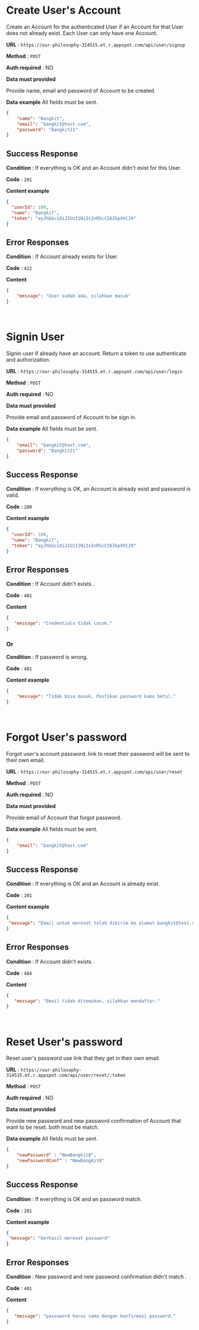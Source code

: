 # Create User's Account

Create an Account for the authenticated User if an Account for that User does
not already exist. Each User can only have one Account.

**URL** : `https://our-philosophy-314515.et.r.appspot.com/api/user/signup`

**Method** : `POST`

**Auth required** : NO

**Data must provided**

Provide name, email and password of Account to be created.

**Data example** All fields must be sent.

```json
{
    "name": "Bangkit",
    "email": "bangkit@test.com",
    "password": "Bangkit21"
}
```

## Success Response

**Condition** : If everything is OK and an Account didn't exist for this User.

**Code** : `201`

**Content example**

```json
{
  "userId": 100,
  "name": "Bangkit",
  "token": "eyJhbGciOiJIUzI1NiIsInR5cCI6IkpXVCJ9"
}
```

## Error Responses

**Condition** : If Account already exists for User.

**Code** : `422`

**Content** 
```json
{
    "message": "User sudah ada, silahkan masuk"
}
```

&nbsp;
&nbsp;
&nbsp;

# Signin User

Signin user if already have an account. Return a token to use authenticate and authorization.

**URL** : `https://our-philosophy-314515.et.r.appspot.com/api/user/login`

**Method** : `POST`

**Auth required** : NO

**Data must provided**

Provide email and password of Account to be sign in.

**Data example** All fields must be sent.

```json
{
    "email": "bangkit@test.com",
    "password": "Bangkit21"
}
```

## Success Response

**Condition** : If everything is OK, an Account is already exist and password is valid.

**Code** : `200`

**Content example**

```json
{
  "userId": 100,
  "name": "Bangkit",
  "token": "eyJhbGciOiJIUzI1NiIsInR5cCI6IkpXVCJ9"
}
```

## Error Responses

**Condition** : If Account didn't exists .

**Code** : `401`

**Content** 
```json
{
   "message": "Credentials tidak cocok."
}
```

### Or

**Condition** : If password is wrong.

**Code** : `401`

**Content example**

```json
{
    "message": "Tidak bisa masuk, Pastikan password kamu betul."
}
```

&nbsp;
&nbsp;
&nbsp;

# Forgot User's password

Forgot user's account password. link to reset their password will be sent to their own email.

**URL** : `https://our-philosophy-314515.et.r.appspot.com/api/user/reset`

**Method** : `POST`

**Auth required** : NO

**Data must provided**

Provide email of Account that forgot password.

**Data example** All fields must be sent.

```json
{
    "email": "bangkit@test.com"
}
```

## Success Response

**Condition** : If everything is OK and an Account is already exist.

**Code** : `201`

**Content example**

```json
{
 "message": "Email untuk mereset telah dikirim ke alamat bangkit@test.com. Link akan kadarluarsa dalam 10 menit.",
}
```

## Error Responses

**Condition** : If Account didn't exists .

**Code** : `404`

**Content** 
```json
{
   "message": "Email tidak ditemukan, silahkan mendaftar."
}
```

&nbsp;
&nbsp;
&nbsp;

# Reset User's password

Reset user's password use link that they get in their own email.

**URL** : `https://our-philosophy-314515.et.r.appspot.com/api/user/reset/:token`

**Method** : `POST`

**Auth required** : NO

**Data must provided**

Provide new password and new password confirmation of Account that want to be reset. both must be match.

**Data example** All fields must be sent.

```json
{
    "newPassword" : "NewBangkit0",
    "newPasswordConf" : "NewBangkit0"
}
```

## Success Response

**Condition** : If everything is OK and an password match.

**Code** : `201`

**Content example**

```json
{
 "message": "berhasil mereset password"
}
```

## Error Responses

**Condition** : New password and new password confirmation didn't match .

**Code** : `401`

**Content** 
```json
{
   "message": "passoword harus sama dengan konfirmasi password."
}
```

